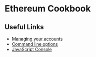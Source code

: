 # Ethereum Cookbook

## Useful Links

- [Managing your accounts][1]
- [Command line options][2]
- [JavaScript Console][3]

[1]:	https://github.com/ethereum/go-ethereum/wiki/Managing-your-accounts
[2]:	https://github.com/ethereum/go-ethereum/wiki/Command-Line-Options
[3]:	https://github.com/ethereum/go-ethereum/wiki/JavaScript-Console